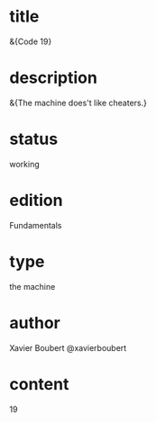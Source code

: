 # title

&{Code 19}

# description

&{The machine does't like cheaters.}

# status

working

# edition

Fundamentals

# type

the machine

# author

Xavier Boubert @xavierboubert

# content

19